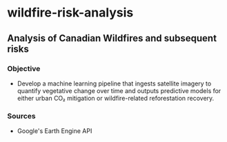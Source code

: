 # wildfire-risk-analysis

## Analysis of Canadian Wildfires and subsequent risks

### Objective 
- Develop a machine learning pipeline that ingests satellite imagery to quantify vegetative change over time and outputs predictive models for either urban CO₂ mitigation or wildfire-related reforestation recovery.


### Sources
- Google's Earth Engine API
